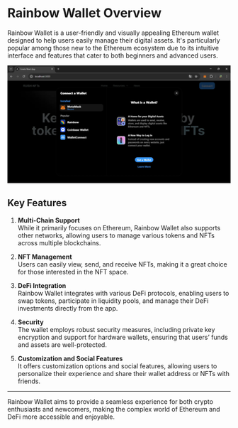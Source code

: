 # Rainbow Wallet Overview
Rainbow Wallet is a user-friendly and visually appealing Ethereum wallet designed to help users easily manage their digital assets. It's particularly popular among those new to the Ethereum ecosystem due to its intuitive interface and features that cater to both beginners and advanced users.

![alt text](https://github.com/faridanangs/my-portfolio/blob/main/public/projects/ranbow.webp)



## Key Features

1. **Multi-Chain Support**  
   While it primarily focuses on Ethereum, Rainbow Wallet also supports other networks, allowing users to manage various tokens and NFTs across multiple blockchains.

2. **NFT Management**  
   Users can easily view, send, and receive NFTs, making it a great choice for those interested in the NFT space.

3. **DeFi Integration**  
   Rainbow Wallet integrates with various DeFi protocols, enabling users to swap tokens, participate in liquidity pools, and manage their DeFi investments directly from the app.

4. **Security**  
   The wallet employs robust security measures, including private key encryption and support for hardware wallets, ensuring that users’ funds and assets are well-protected.

5. **Customization and Social Features**  
   It offers customization options and social features, allowing users to personalize their experience and share their wallet address or NFTs with friends.

---

Rainbow Wallet aims to provide a seamless experience for both crypto enthusiasts and newcomers, making the complex world of Ethereum and DeFi more accessible and enjoyable.
